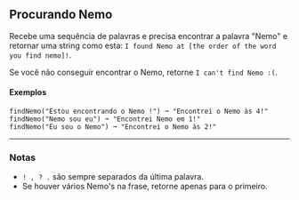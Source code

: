 ## Procurando Nemo

Recebe uma sequência de palavras e precisa encontrar a palavra "Nemo" e retornar uma string como esta: `I found Nemo at [the order of the word you find nemo]!`.

Se você não conseguir encontrar o Nemo, retorne `I can't find Nemo :(`.

#### Exemplos

```texto
findNemo("Estou encontrando o Nemo !") ➞ "Encontrei o Nemo às 4!"
findNemo("Nemo sou eu") ➞ "Encontrei Nemo em 1!"
findNemo("Eu sou o Nemo") ➞ "Encontrei o Nemo às 2!"
```

---

### Notas

- `! , ? .` são sempre separados da última palavra.
- Se houver vários Nemo's na frase, retorne apenas para o primeiro.